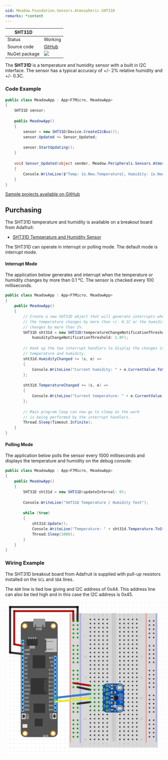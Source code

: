```yaml
---
uid: Meadow.Foundation.Sensors.Atmospheric.SHT31D
remarks: *content
---
```


| SHT31D        |             |
|---------------|-------------|
| Status        | Working     |
| Source code   | [GitHub](https://github.com/WildernessLabs/Meadow.Foundation/tree/master/Source/Meadow.Foundation.Peripherals/Sensors.Atmospheric.SHT31D) |
| NuGet package | <img src="https://img.shields.io/nuget/v/Meadow.Foundation.Sensors.Atmospheric.SHT31D.svg?label=NuGet" style="width: auto;" /> |

The **SHT31D** is a temperature and humidity sensor with a built in I2C interface. The sensor has a typical accuracy of +/- 2% relative humidity and +/- 0.3C.

### Code Example

```csharp
public class MeadowApp : App<F7Micro, MeadowApp>
{
    SHT31D sensor;

    public MeadowApp()
    {
        sensor = new SHT31D(Device.CreateI2cBus());
        sensor.Updated += Sensor_Updated;

        sensor.StartUpdating();
    }

    void Sensor_Updated(object sender, Meadow.Peripherals.Sensors.Atmospheric.AtmosphericConditionChangeResult e)
    {
        Console.WriteLine($"Temp: {e.New.Temperature}, Humidity: {e.New.Humidity}");
    }
}

```

[Sample projects available on GitHub](https://github.com/WildernessLabs/Meadow.Foundation/tree/master/Source/Meadow.Foundation.Peripherals/Sensors.Atmospheric.Sht31D/Samples/) 

## Purchasing

The SHT31D temperature and humidity is available on a breakout board from Adafruit:

* [SHT31D Temperature and Humidity Sensor](https://www.adafruit.com/product/2857)

The SHT31D can operate in interrupt or polling mode.  The default mode is interrupt mode.

#### Interrupt Mode

The application below generates and interrupt when the temperature or humidity changes by more than 0.1 &deg;C.  The sensor is checked every 100 milliseconds.

```csharp
public class MeadowApp : App<F7Micro, MeadowApp>
{
    public MeadowApp()
    {
        // Create a new SHT31D object that will generate interrupts when
        // the temperature changes by more than +/- 0.1C or the humidity
        // changes by more than 1%.
        SHT31D sht31d = new SHT31D(temperatureChangeNotificationThreshold: 0.1F,
            humidityChangeNotificationThreshold: 1.0F);

        // Hook up the two interrupt handlers to display the changes in
        // temperature and humidity.
        sht31d.HumidityChanged += (s, e) =>
        {
            Console.WriteLine("Current humidity: " + e.CurrentValue.ToString("f2"));
        };

        sht31d.TemperatureChanged += (s, e) =>
        {
            Console.WriteLine("Current temperature: " + e.CurrentValue.ToString("f2"));
        };

        // Main program loop can now go to sleep as the work
        // is being performed by the interrupt handlers.
        Thread.Sleep(Timeout.Infinite);
    }
}
```

#### Polling Mode

The application below polls the sensor every 1000 milliseconds and displays the temperature and humidity on the debug console:

```csharp
public class MeadowApp : App<F7Micro, MeadowApp>
{
    public MeadowApp()
    {
        SHT31D sht31d = new SHT31D(updateInterval: 0);

        Console.WriteLine("SHT31D Temperature / Humidity Test");

        while (true)
        {
            sht31d.Update();
            Console.WriteLine("Temperature: " + sht31d.Temperature.ToString("f2") + ", Humidity: " + sht31d.Humidity.ToString("f2"));
            Thread.Sleep(1000);
        }
    }
}
```

### Wiring Example

The SHT31D breakout board from Adafruit is supplied with pull-up resistors installed on the `SCL` and `SDA` lines.

The `ADR` line is tied low giving and I2C address of 0x44.  This address line can also be tied high and in this case the I2C address is 0x45.

![](../../API_Assets/Meadow.Foundation.Sensors.Atmospheric.SHT31D/SHT31D.svg)